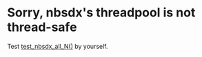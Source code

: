 # Sorry, nbsdx's threadpool is not thread-safe
Test [test_nbsdx_all_N()](../header/nbsdx.hpp) by yourself.
